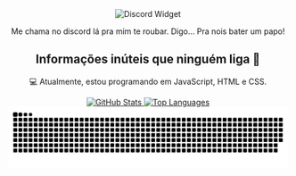 <div align="center">
  <img src="https://discord.c99.nl/widget/theme-4/788443073885110302.png" alt="Discord Widget" />
    <p>Me chama no discord lá pra mim te roubar. Digo... Pra nois bater um papo!</p>

  <h2>Informações inúteis que ninguém liga 🌌</h2>
  <p>💻 Atualmente, estou programando em JavaScript, HTML e CSS.</p>
    
  <div>
    <a href="https://github.com/guileen">
      <img height="180em" src="https://github-readme-stats.vercel.app/api?username=guileen&show_icons=true&theme=dracula&include_all_commits=true&count_private=true" alt="GitHub Stats" />
      <img height="180em" src="https://github-readme-stats.vercel.app/api/top-langs/?username=guileen&layout=compact&langs_count=7&theme=dracula" alt="Top Languages" />
    </a>
   
  <picture>
    <source media="(prefers-color-scheme: dark)" srcset="https://raw.githubusercontent.com/platane/platane/output/github-contribution-grid-snake-dark.svg">
    <source media="(prefers-color-scheme: light)" srcset="https://raw.githubusercontent.com/platane/platane/output/github-contribution-grid-snake.svg">
    <img alt="github contribution grid snake animation" src="https://raw.githubusercontent.com/platane/platane/output/github-contribution-grid-snake.svg">
  </picture>
  </a>
</div>

